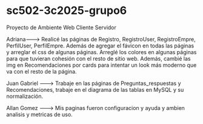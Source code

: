 # sc502-3c2025-grupo6
Proyecto de Ambiente Web Cliente Servidor 

Adriana---> Realicé las páginas de Registro, RegistroUser, RegistroEmpre, PerfilUser, PerfilEmpre. Además de agregar el fávicon en todas las páginas y arreglar el css de algunas páginas. Arreglé los colores en algunas páginas para que tuvieran cohesión con el resto de sitio web. Además, cambié las img en Recomendaciones por cards para intentar un look más moderno que va con el resto de la página. 

Juan Gabriel ---> Trabaje en las páginas de Preguntas_respuestas y Recomendaciones, trabaje en el diagrama de las tablas en MySQL y su normalización.

Allan Gomez ---> Mis paginas fueron configuracion y ayuda y ambien analisis y metricas de uso.
